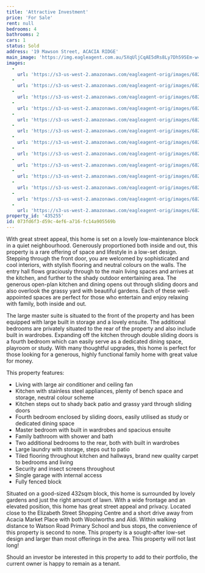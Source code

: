 ```yaml
---
title: 'Attractive Investment'
price: 'For Sale'
rent: null
bedrooms: 4
bathrooms: 2
cars: 1
status: Sold
address: '19 Mawson Street, ACACIA RIDGE'
main_image: 'https://img.eagleagent.com.au/5XqUljCqAE5dRs8Ly7Dh595Em-w=/1280x854/smart/https://s3-us-west-2.amazonaws.com/eagleagent-orig/images/6822299/129689206-image-M.jpg'
images:
  -
    url: 'https://s3-us-west-2.amazonaws.com/eagleagent-orig/images/6822311/129689206-image-L.jpg'
  -
    url: 'https://s3-us-west-2.amazonaws.com/eagleagent-orig/images/6822310/129689206-image-K.jpg'
  -
    url: 'https://s3-us-west-2.amazonaws.com/eagleagent-orig/images/6822309/129689206-image-J.jpg'
  -
    url: 'https://s3-us-west-2.amazonaws.com/eagleagent-orig/images/6822308/129689206-image-I.jpg'
  -
    url: 'https://s3-us-west-2.amazonaws.com/eagleagent-orig/images/6822307/129689206-image-H.jpg'
  -
    url: 'https://s3-us-west-2.amazonaws.com/eagleagent-orig/images/6822306/129689206-image-G.jpg'
  -
    url: 'https://s3-us-west-2.amazonaws.com/eagleagent-orig/images/6822305/129689206-image-F.jpg'
  -
    url: 'https://s3-us-west-2.amazonaws.com/eagleagent-orig/images/6822304/129689206-image-E.jpg'
  -
    url: 'https://s3-us-west-2.amazonaws.com/eagleagent-orig/images/6822303/129689206-image-D.jpg'
  -
    url: 'https://s3-us-west-2.amazonaws.com/eagleagent-orig/images/6822302/129689206-image-C.jpg'
  -
    url: 'https://s3-us-west-2.amazonaws.com/eagleagent-orig/images/6822301/129689206-image-B.jpg'
  -
    url: 'https://s3-us-west-2.amazonaws.com/eagleagent-orig/images/6822300/129689206-image-A.jpg'
  -
    url: 'https://s3-us-west-2.amazonaws.com/eagleagent-orig/images/6822299/129689206-image-M.jpg'
property_id: '435255'
id: 073fd6f3-d59c-4ef6-a716-fc14a905569b
---
```

With great street appeal, this home is set on a lovely low-maintenance block in a quiet neighbourhood. Generously proportioned both inside and out, this property is a rare offering of space and lifestyle in a low-set design. Stepping through the front door, you are welcomed by sophisticated and cool interiors, with stylish flooring and neutral colours on the walls. The entry hall flows graciously through to the main living spaces and arrives at the kitchen, and further to the shady outdoor entertaining area. The generous open-plan kitchen and dining opens out through sliding doors and also overlook the grassy yard with beautiful gardens. Each of these well-appointed spaces are perfect for those who entertain and enjoy relaxing with family, both inside and out.

The large master suite is situated to the front of the property and has been equipped with large built in storage and a lovely ensuite. The additional bedrooms are privately situated to the rear of the property and also include built in wardrobes. Expanding off the kitchen through double sliding doors is a fourth bedroom which can easily serve as a dedicated dining space, playroom or study. With many thoughtful upgrades, this home is perfect for those looking for a generous, highly functional family home with great value for money.

This property features:

*  Living with large air conditioner and ceiling fan
*  Kitchen with stainless steel appliances, plenty of bench space and storage, neutral colour scheme
*  Kitchen steps out to shady back patio and grassy yard through sliding doors
*  Fourth bedroom enclosed by sliding doors, easily utilised as study or dedicated dining space
*  Master bedroom with built in wardrobes and spacious ensuite
*  Family bathroom with shower and bath
*  Two additional bedrooms to the rear, both with built in wardrobes
*  Large laundry with storage, steps out to patio
*  Tiled flooring throughout kitchen and hallways, brand new quality carpet to bedrooms and living
*  Security and insect screens throughout
*  Single garage with internal access
*  Fully fenced block

Situated on a good-sized 432sqm block, this home is surrounded by lovely gardens and just the right amount of lawn. With a wide frontage and an elevated position, this home has great street appeal and privacy. Located close to the Elizabeth Street Shopping Centre and a short drive away from Acacia Market Place with both Woolworths and Aldi. Within walking distance to Watson Road Primary School and bus stops, the convenience of this property is second to none. This property is a sought-after low-set design and larger than most offerings in the area. This property will not last long!

Should an investor be interested in this property to add to their portfolio, the current owner is happy to remain as a tenant.